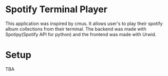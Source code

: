 # Spotify Terminal Player
This application was inspired by cmus. It allows user's to play their spotify album collections from their terminal. 
The backend was made with Spotipy(Spotify API for python) and the frontend was made with Urwid.



# Setup
TBA

